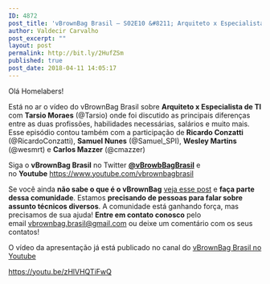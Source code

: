 ```yaml
---
ID: 4872
post_title: 'vBrownBag Brasil – S02E10 &#8211; Arquiteto x Especialista de TI com Tarsio Moraes'
author: Valdecir Carvalho
post_excerpt: ""
layout: post
permalink: http://bit.ly/2HufZSm
published: true
post_date: 2018-04-11 14:05:17
---
```

Olá Homelabers!

Está no ar o vídeo do vBrownBag Brasil sobre <strong>Arquiteto x Especialista de TI</strong> com <strong>Tarsio Moraes</strong> (@Tarsio) onde foi discutido as principais diferenças entre as duas profissões, habilidades necessárias, salários e muito mais. Esse episódio contou também com a participação de <strong>Ricardo Conzatti</strong> (@RicardoConzatti), <strong>Samuel Nunes</strong> (@Samuel_SPI), <strong>Wesley Martins</strong> (@wesmrt) e <strong>Carlos Mazzer</strong> (@cmazzer)

Siga o <strong>vBrownBag Brasil</strong> no Twitter <strong><a href="https://twitter.com/vBrowbBagBrasil" target="_blank" rel="nofollow noopener">@vBrowbBagBrasil</a></strong> e no <strong>Youtube</strong> <a href="https://www.youtube.com/vbrownbagbrasil" target="_blank" rel="noopener">https://www.youtube.com/vbrownbagbrasil</a>

Se você ainda <strong>não sabe o que é o vBrownBag</strong> <a href="http://homelaber.com.br/comunidade-vbrownbag-chega-ao-brasil-com-conteudo-em-portugues/" target="_blank" rel="noopener">veja esse post</a> e <strong>faça parte dessa comunidade</strong>. Estamos <strong>precisando de pessoas para falar sobre assunto técnicos diversos</strong>. A comunidade está ganhando força, mas precisamos de sua ajuda! <strong>Entre em contato conosco</strong> pelo email vbrownbag.brasil@gmail.com ou deixe um comentário com os seus contatos!

O vídeo da apresentação já está publicado no canal do <a href="https://www.youtube.com/vbrownbagbrasil" target="_blank" rel="noopener">vBrownBag Brasil no Youtube</a>

https://youtu.be/zHlVHQTiFwQ